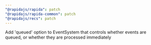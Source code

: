 ```yaml
---
"@rapidajs/rapida": patch
"@rapidajs/rapida-common": patch
"@rapidajs/recs": patch
---
```


Add 'queued' option to EventSystem that controls whether events are queued, or whether they are processed immediately
